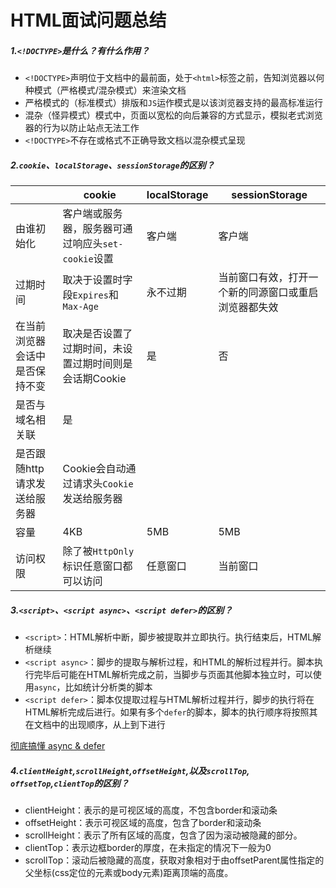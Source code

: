 # HTML面试问题总结

##### 1.``<!DOCTYPE>``是什么？有什么作用？

* ``<!DOCTYPE>``声明位于文档中的最前面，处于``<html>``标签之前，告知浏览器以何种模式（严格模式/混杂模式）来渲染文档
* 严格模式的（标准模式）排版和``JS``运作模式是以该浏览器支持的最高标准运行
* 混杂（怪异模式）模式中，页面以宽松的向后兼容的方式显示，模拟老式浏览器的行为以防止站点无法工作
* ``<!DOCTYPE>``不存在或格式不正确导致文档以混杂模式呈现

##### 2.``cookie``、``localStorage``、``sessionStorage``的区别？

||cookie|localStorage|sessionStorage|
|--|--|--|--|
|由谁初始化|客户端或服务器，服务器可通过响应头``set-cookie``设置|客户端|客户端|
|过期时间|取决于设置时字段``Expires``和``Max-Age``|永不过期|当前窗口有效，打开一个新的同源窗口或重启浏览器都失效|
|在当前浏览器会话中是否保持不变|取决是否设置了过期时间，未设置过期时间则是会话期Cookie|是|否|
|是否与域名相关联|是|||
|是否跟随http请求发送给服务器|Cookie会自动通过请求头``Cookie``发送给服务器|||
|容量|4KB|5MB|5MB|
|访问权限|除了被``HttpOnly``标识任意窗口都可以访问|任意窗口|当前窗口|

##### 3.``<script>``、``<script async>``、``<script defer>``的区别？

* ``<script>``：HTML解析中断，脚步被提取并立即执行。执行结束后，HTML解析继续
* ``<script async>``：脚步的提取与解析过程，和HTML的解析过程并行。脚本执行完毕后可能在HTML解析完成之前，当脚步与页面其他脚本独立时，可以使用``async``，比如统计分析类的脚本
* ``<script defer>``：脚本仅提取过程与HTML解析过程并行，脚步的执行将在HTML解析完成后进行。如果有多个``defer``的脚本，脚本的执行顺序将按照其在文档中的出现顺序，从上到下进行

[彻底搞懂 async & defer](https://github.com/xiaoyu2er/blog/issues/8)

##### 4.`clientHeight`,`scrollHeight`,`offsetHeight`,以及`scrollTop`, `offsetTop`,`clientTop`的区别？

* clientHeight：表示的是可视区域的高度，不包含border和滚动条
* offsetHeight：表示可视区域的高度，包含了border和滚动条
* scrollHeight：表示了所有区域的高度，包含了因为滚动被隐藏的部分。
* clientTop：表示边框border的厚度，在未指定的情况下一般为0
* scrollTop：滚动后被隐藏的高度，获取对象相对于由offsetParent属性指定的父坐标(css定位的元素或body元素)距离顶端的高度。
